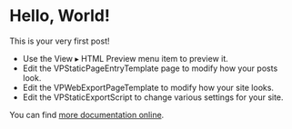 # Hello, World!

This is your very first post!

* Use the View ▸ HTML Preview menu item to preview it.
* Edit the VPStaticPageEntryTemplate page to modify how your posts look.
* Edit the VPWebExportPageTemplate to modify how your site looks.
* Edit the VPStaticExportScript to change various settings for your site.

You can find [more documentation online](http://flyingmeat.com/voodoopad/docs/static%20publishing.html).
